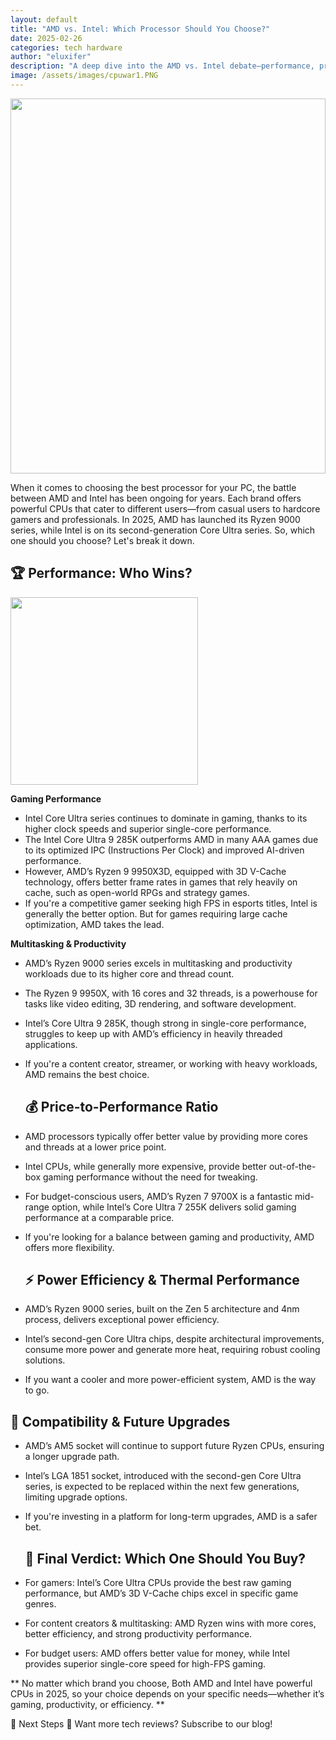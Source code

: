 ```yaml
---
layout: default
title: "AMD vs. Intel: Which Processor Should You Choose?"
date: 2025-02-26
categories: tech hardware
author: "eluxifer"
description: "A deep dive into the AMD vs. Intel debate—performance, price, and the best choice for your needs."
image: /assets/images/cpuwar1.PNG
---
```

<img src="{{ site.baseurl }}/assets/images/cpuwar1.PNG" style="width: 100%; height: 600px; object-fit: cover;" />


When it comes to choosing the best processor for your PC, the battle between AMD and Intel has been ongoing for years. Each brand offers powerful CPUs that cater to different users—from casual users to hardcore gamers and professionals. In 2025, AMD has launched its Ryzen 9000 series, while Intel is on its second-generation Core Ultra series. So, which one should you choose? Let's break it down.

## **🏆 Performance: Who Wins?**
<img src="{{ site.baseurl }}/assets/images/cpurace.png" width="300"/>

**Gaming Performance**
- Intel Core Ultra series continues to dominate in gaming, thanks to its higher clock speeds and superior single-core performance.
- The Intel Core Ultra 9 285K outperforms AMD in many AAA games due to its optimized IPC (Instructions Per Clock) and improved AI-driven performance.
- However, AMD’s Ryzen 9 9950X3D, equipped with 3D V-Cache technology, offers better frame rates in games that rely heavily on cache, such as open-world RPGs and strategy games.
- If you're a competitive gamer seeking high FPS in esports titles, Intel is generally the better option. But for games requiring large cache optimization, AMD takes the lead.
  
**Multitasking & Productivity**
- AMD’s Ryzen 9000 series excels in multitasking and productivity workloads due to its higher core and thread count.
- The Ryzen 9 9950X, with 16 cores and 32 threads, is a powerhouse for tasks like video editing, 3D rendering, and software development.
- Intel’s Core Ultra 9 285K, though strong in single-core performance, struggles to keep up with AMD’s efficiency in heavily threaded applications.
- If you're a content creator, streamer, or working with heavy workloads, AMD remains the best choice.

  ## **💰 Price-to-Performance Ratio**
- AMD processors typically offer better value by providing more cores and threads at a lower price point.
- Intel CPUs, while generally more expensive, provide better out-of-the-box gaming performance without the need for tweaking.
- For budget-conscious users, AMD’s Ryzen 7 9700X is a fantastic mid-range option, while Intel’s Core Ultra 7 255K delivers solid gaming performance at a comparable price.
- If you're looking for a balance between gaming and productivity, AMD offers more flexibility.

  ## **⚡ Power Efficiency & Thermal Performance**
- AMD’s Ryzen 9000 series, built on the Zen 5 architecture and 4nm process, delivers exceptional power efficiency.
- Intel’s second-gen Core Ultra chips, despite architectural improvements, consume more power and generate more heat, requiring robust cooling solutions.
- If you want a cooler and more power-efficient system, AMD is the way to go.

## **🔧 Compatibility & Future Upgrades**
- AMD’s AM5 socket will continue to support future Ryzen CPUs, ensuring a longer upgrade path.
- Intel’s LGA 1851 socket, introduced with the second-gen Core Ultra series, is expected to be replaced within the next few generations, limiting upgrade options.
- If you're investing in a platform for long-term upgrades, AMD is a safer bet.




  ## **🎯 Final Verdict: Which One Should You Buy?**
- For gamers: Intel’s Core Ultra CPUs provide the best raw gaming performance, but AMD’s 3D V-Cache chips excel in specific game genres.
- For content creators & multitasking: AMD Ryzen wins with more cores, better efficiency, and strong productivity performance.
- For budget users: AMD offers better value for money, while Intel provides superior single-core speed for high-FPS gaming.

 ** No matter which brand you choose, Both AMD and Intel have powerful CPUs in 2025, so your choice depends on your specific needs—whether it’s gaming, productivity, or efficiency. **

🚀 Next Steps
🔹 Want more tech reviews? Subscribe to our blog!
